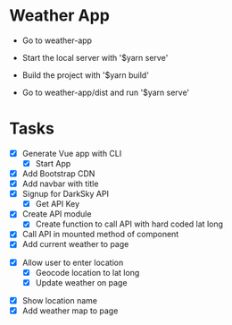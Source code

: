 # Weather App

* Go to weather-app
* Start the local server with '$yarn serve'

* Build the project with '$yarn build'
* Go to weather-app/dist and run '$yarn serve'

# Tasks

* [x] Generate Vue app with CLI
  * [x] Start App
* [x] Add Bootstrap CDN
* [x] Add navbar with title
* [x] Signup for DarkSky API
  * [x] Get API Key
* [x] Create API module
  * [x] Create function to call API with hard coded lat long
* [x] Call API in mounted method of component
* [x] Add current weather to page
<!-- * [ ] Add skycons
  * [ ] Show icons for current forecast -->
* [x] Allow user to enter location
  * [x] Geocode location to lat long
  * [x] Update weather on page
<!-- * [ ] Show upcoming forecast -->
* [x] Show location name
* [x] Add weather map to page